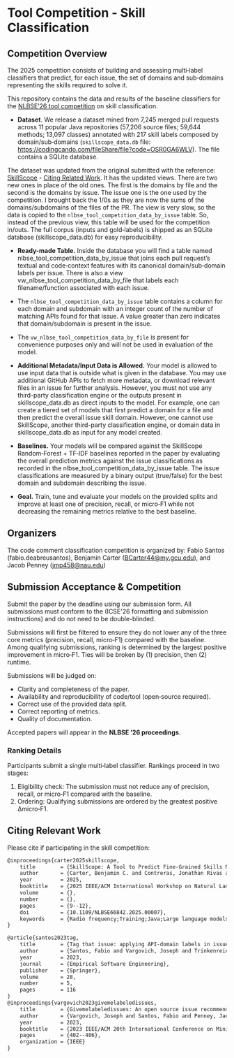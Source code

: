 # Tool Competition - Skill Classification

## Competition Overview

The 2025 competition consists of building and assessing multi‑label classifiers that predict, for each issue, the set of domains and sub‑domains representing the skills required to solve it.

This repository contains the data and results of the baseline classifiers for the [NLBSE’26 tool competition](https://nlbse2026.github.io/tools/) on skill classification.

- **Dataset**. We release a dataset mined from 7,245 merged pull requests across 11 popular Java repositories (57,206 source files; 59,644 methods; 13,097 classes) annotated with 217 skill labels composed by domain/sub‑domains (`skillscope_data.db` file: https://codingcando.com/fileShare/file?code=OSR0GA6WLV). The file contains a SQLite database.    

The dataset was updated from the original submitted with the reference: [SkillScope](#citing-related-work) - [Citing Related Work](#citing-related-work). It has the updated views. There are two new ones in place of the old ones. The first is the domains by file and the second is the domains by issue. The issue one is the one used by the competition. I brought back the 1/0s as they are now the sums of the domains/subdomains of the files of the PR. The view is very slow, so the data is copied to the `nlbse_tool_competition_data_by_issue` table. So, instead of the previous view, this table will be used for the competition in/outs. The full corpus (inputs and gold‑labels) is shipped as an SQLite database (skillscope_data.db) for easy reproducibility.

  - **Ready-made Table.** Inside the database you will find a table named nlbse_tool_competition_data_by_issue that joins each pull request’s textual and code‑context features with its canonical domain/sub‑domain labels per issue. There is also a view vw_nlbse_tool_competition_data_by_file that labels each filename/function associated with each issue.
  - The `nlbse_tool_competition_data_by_issue` table contains a column for each domain and subdomain with an integer count of the number of matching APIs found for that issue. A value greater than zero indicates that domain/subdomain is present in the issue.
  - The `vw_nlbse_tool_competition_data_by_file` is present for convenience purposes only and will not be used in evaluation of the model.

- **Additional Metadata/Input Data is Allowed.** Your model is allowed to use input data that is outside what is given in the database. You may use additional GitHub APIs to fetch more metadata, or download relevant files in an issue for further analysis. However, you must not use any third-party classification engine or the outputs present in skillscope_data.db as direct inputs to the model. For example, one can create a tiered set of models that first predict a domain for a file and then predict the overall issue skill domain. However, one cannot use SkillScope, another third-party classification engine, or domain data in skillscope_data.db as input for any model created.

- **Baselines.** Your models will be compared against the SkillScope Random‑Forest + TF‑IDF baselines reported in the paper by evaluating the overall prediction metrics against the issue classifications as recorded in the nlbse_tool_competition_data_by_issue table. The issue classifications are measured by a binary output (true/false) for the best domain and subdomain describing the issue.

- **Goal.** Train, tune and evaluate your models on the provided splits and improve at least one of precision, recall, or micro‑F1 while not decreasing the remaining metrics relative to the best baseline.

## Organizers

The code comment classification competition is organized by: Fabio Santos (fabio.deabreusantos), Benjamin Carter (BCarter44@my.gcu.edu), and Jacob Penney (jmp458@nau.edu)

## Submission Acceptance & Competition

Submit the paper by the deadline using our submission form. All submissions must conform to the (ICSE'26 formatting and submission instructions) and do not need to be double-blinded.

Submissions will first be filtered to ensure they do not lower any of the three core metrics (precision, recall, micro‑F1) compared with the baseline. Among qualifying submissions, ranking is determined by the largest positive improvement in micro‑F1. Ties will be broken by (1) precision, then (2) runtime.

Submissions will be judged on:

- Clarity and completeness of the paper.
- Availability and reproducibility of code/tool (open‑source required).
- Correct use of the provided data split.
- Correct reporting of metrics.
- Quality of documentation.

Accepted papers will appear in the **NLBSE ’26 proceedings**.

### Ranking Details

Participants submit a single multi‑label classifier. Rankings proceed in two stages:

1. Eligibility check: The submission must not reduce any of precision, recall, or micro‑F1 compared with the baseline.
2. Ordering: Qualifying submissions are ordered by the greatest positive ∆micro‑F1.

## Citing Relevant Work

Please cite if participating in the skill competition:

```tex
@inproceedings{carter2025skillscope,
    title        = {SkillScope: A Tool to Predict Fine-Grained Skills Needed to Solve Issues on GitHub},
    author       = {Carter, Benjamin C. and Contreras, Jonathan Rivas and Llanes Villegas, Carlos A. and Acharya, Pawan and Utzerath, Jack and Farner, Adonijah O. and Jenkins, Hunter and Johnson, Dylan and Penney, Jacob and Steinmacher, Igor and Gerosa, Marco A. and Santos, Fabio},
    year         = 2025,
    booktitle    = {2025 IEEE/ACM International Workshop on Natural Language-Based Software Engineering (NLBSE)},
    volume       = {},
    number       = {},
    pages        = {9--12},
    doi          = {10.1109/NLBSE66842.2025.00007},
    keywords     = {Radio frequency;Training;Java;Large language models;Semantics;Retrieval augmented generation;Machine learning;Open source software;Software engineering;Software development management;software engineering;skill categorization;open source software (OSS);machine learning;large language models}
}
```

```tex
@article{santos2023tag,
    title        = {Tag that issue: applying API-domain labels in issue tracking systems},
    author       = {Santos, Fabio and Vargovich, Joseph and Trinkenreich, Bianca and Santos, Italo and Penney, Jacob and Britto, Ricardo and Pimentel, Jo{\~a}o Felipe and Wiese, Igor and Steinmacher, Igor and Sarma, Anita and others},
    year         = 2023,
    journal      = {Empirical Software Engineering},
    publisher    = {Springer},
    volume       = 28,
    number       = 5,
    pages        = 116
}
@inproceedings{vargovich2023givemelabeledissues,
    title        = {Givemelabeledissues: An open source issue recommendation system},
    author       = {Vargovich, Joseph and Santos, Fabio and Penney, Jacob and Gerosa, Marco A and Steinmacher, Igor},
    year         = 2023,
    booktitle    = {2023 IEEE/ACM 20th International Conference on Mining Software Repositories (MSR)},
    pages        = {402--406},
    organization = {IEEE}
}
```
